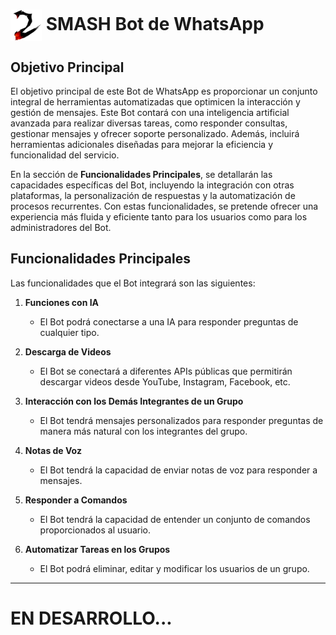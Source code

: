 # <img src="https://github.com/sebas-gith/Smash-bot/blob/main/Imagesmd/Bot-logo.png" alt="Bot de WhatsApp" style="width: 50px; vertical-align: middle;" /> SMASH Bot de WhatsApp

## Objetivo Principal

El objetivo principal de este Bot de WhatsApp es proporcionar un conjunto integral de herramientas automatizadas que optimicen la interacción y gestión de mensajes. Este Bot contará con una inteligencia artificial avanzada para realizar diversas tareas, como responder consultas, gestionar mensajes y ofrecer soporte personalizado. Además, incluirá herramientas adicionales diseñadas para mejorar la eficiencia y funcionalidad del servicio.

En la sección de **Funcionalidades Principales**, se detallarán las capacidades específicas del Bot, incluyendo la integración con otras plataformas, la personalización de respuestas y la automatización de procesos recurrentes. Con estas funcionalidades, se pretende ofrecer una experiencia más fluida y eficiente tanto para los usuarios como para los administradores del Bot.

## Funcionalidades Principales

Las funcionalidades que el Bot integrará son las siguientes:

1. **Funciones con IA**
   - El Bot podrá conectarse a una IA para responder preguntas de cualquier tipo.

2. **Descarga de Videos**
   - El Bot se conectará a diferentes APIs públicas que permitirán descargar videos desde YouTube, Instagram, Facebook, etc.

3. **Interacción con los Demás Integrantes de un Grupo**
   - El Bot tendrá mensajes personalizados para responder preguntas de manera más natural con los integrantes del grupo.

4. **Notas de Voz**
   - El Bot tendrá la capacidad de enviar notas de voz para responder a mensajes.

5. **Responder a Comandos**
   - El Bot tendrá la capacidad de entender un conjunto de comandos proporcionados al usuario.

6. **Automatizar Tareas en los Grupos**
   - El Bot podrá eliminar, editar y modificar los usuarios de un grupo.

---

# EN DESARROLLO...
